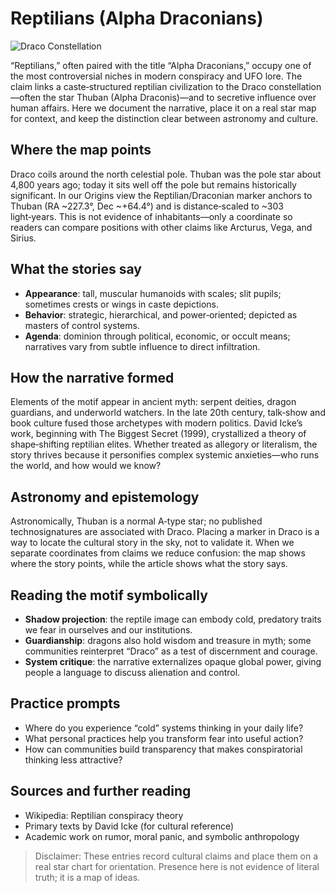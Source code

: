 # Reptilians (Alpha Draconians)

![Draco Constellation](https://upload.wikimedia.org/wikipedia/commons/1/1e/Draco_constellation_map.png)

“Reptilians,” often paired with the title “Alpha Draconians,” occupy one of the most controversial niches in modern conspiracy and UFO lore. The claim links a caste‑structured reptilian civilization to the Draco constellation—often the star Thuban (Alpha Draconis)—and to secretive influence over human affairs. Here we document the narrative, place it on a real star map for context, and keep the distinction clear between astronomy and culture.

## Where the map points

Draco coils around the north celestial pole. Thuban was the pole star about 4,800 years ago; today it sits well off the pole but remains historically significant. In our Origins view the Reptilian/Draconian marker anchors to Thuban (RA ~227.3°, Dec ~+64.4°) and is distance‑scaled to ~303 light‑years. This is not evidence of inhabitants—only a coordinate so readers can compare positions with other claims like Arcturus, Vega, and Sirius.

## What the stories say

- **Appearance**: tall, muscular humanoids with scales; slit pupils; sometimes crests or wings in caste depictions.
- **Behavior**: strategic, hierarchical, and power‑oriented; depicted as masters of control systems.
- **Agenda**: dominion through political, economic, or occult means; narratives vary from subtle influence to direct infiltration.

## How the narrative formed

Elements of the motif appear in ancient myth: serpent deities, dragon guardians, and underworld watchers. In the late 20th century, talk‑show and book culture fused those archetypes with modern politics. David Icke’s work, beginning with The Biggest Secret (1999), crystallized a theory of shape‑shifting reptilian elites. Whether treated as allegory or literalism, the story thrives because it personifies complex systemic anxieties—who runs the world, and how would we know?

## Astronomy and epistemology

Astronomically, Thuban is a normal A‑type star; no published technosignatures are associated with Draco. Placing a marker in Draco is a way to locate the cultural story in the sky, not to validate it. When we separate coordinates from claims we reduce confusion: the map shows where the story points, while the article shows what the story says.

## Reading the motif symbolically

- **Shadow projection**: the reptile image can embody cold, predatory traits we fear in ourselves and our institutions.
- **Guardianship**: dragons also hold wisdom and treasure in myth; some communities reinterpret “Draco” as a test of discernment and courage.
- **System critique**: the narrative externalizes opaque global power, giving people a language to discuss alienation and control.

## Practice prompts

- Where do you experience “cold” systems thinking in your daily life?
- What personal practices help you transform fear into useful action?
- How can communities build transparency that makes conspiratorial thinking less attractive?

## Sources and further reading

- Wikipedia: Reptilian conspiracy theory
- Primary texts by David Icke (for cultural reference)
- Academic work on rumor, moral panic, and symbolic anthropology

> Disclaimer: These entries record cultural claims and place them on a real star chart for orientation. Presence here is not evidence of literal truth; it is a map of ideas.
